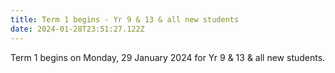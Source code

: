 ```yaml
---
title: Term 1 begins - Yr 9 & 13 & all new students
date: 2024-01-28T23:51:27.122Z
---
```

Term 1 begins on Monday, 29 January 2024 for Yr 9 & 13 & all new students.

